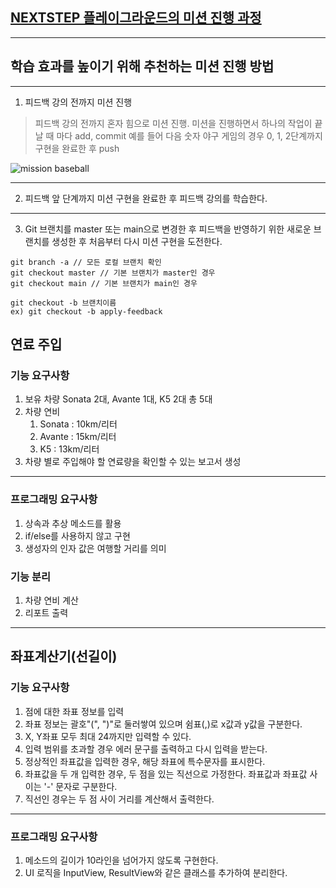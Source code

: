 ## [NEXTSTEP 플레이그라운드의 미션 진행 과정](https://github.com/next-step/nextstep-docs/blob/master/playground/README.md)

---
## 학습 효과를 높이기 위해 추천하는 미션 진행 방법

---
1. 피드백 강의 전까지 미션 진행 
> 피드백 강의 전까지 혼자 힘으로 미션 진행. 미션을 진행하면서 하나의 작업이 끝날 때 마다 add, commit
> 예를 들어 다음 숫자 야구 게임의 경우 0, 1, 2단계까지 구현을 완료한 후 push

![mission baseball](https://raw.githubusercontent.com/next-step/nextstep-docs/master/playground/images/mission_baseball.png)

---
2. 피드백 앞 단계까지 미션 구현을 완료한 후 피드백 강의를 학습한다.

---
3. Git 브랜치를 master 또는 main으로 변경한 후 피드백을 반영하기 위한 새로운 브랜치를 생성한 후 처음부터 다시 미션 구현을 도전한다.

```
git branch -a // 모든 로컬 브랜치 확인
git checkout master // 기본 브랜치가 master인 경우
git checkout main // 기본 브랜치가 main인 경우

git checkout -b 브랜치이름
ex) git checkout -b apply-feedback
```
## 연료 주입
### 기능 요구사항
1. 보유 차량 Sonata 2대, Avante 1대, K5 2대 총 5대
2. 차량 연비
    1. Sonata : 10km/리터
    2. Avante : 15km/리터
    3. K5 : 13km/리터
3. 차량 별로 주입해야 할 연료량을 확인할 수 있는 보고서 생성
---
### 프로그래밍 요구사항
1. 상속과 추상 메소드를 활용
2. if/else를 사용하지 않고 구현
3. 생성자의 인자 값은 여행할 거리를 의미

### 기능 분리
1. 차량 연비 계산
2. 리포트 출력
---
## 좌표계산기(선길이)
### 기능 요구사항
1. 점에 대한 좌표 정보를 입력
2. 좌표 정보는 괄호"(", ")"로 둘러쌓여 있으며 쉼표(,)로 x값과 y값을 구분한다.
3. X, Y좌표 모두 최대 24까지만 입력할 수 있다.
4. 입력 범위를 초과할 경우 에러 문구를 출력하고 다시 입력을 받는다.
5. 정상적인 좌표값을 입력한 경우, 해당 좌표에 특수문자를 표시한다.
6. 좌표값을 두 개 입력한 경우, 두 점을 있는 직선으로 가정한다. 좌표값과 좌표값 사이는 '-' 문자로 구분한다.
7. 직선인 경우는 두 점 사이 거리를 계산해서 출력한다.
---
### 프로그래밍 요구사항
1. 메소드의 길이가 10라인을 넘어가지 않도록 구현한다.
2. UI 로직을 InputView, ResultView와 같은 클래스를 추가하여 분리한다.
